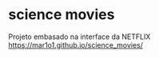 # science movies
 Projeto embasado na interface da NETFLIX
https://mar1o1.github.io/science_movies/

